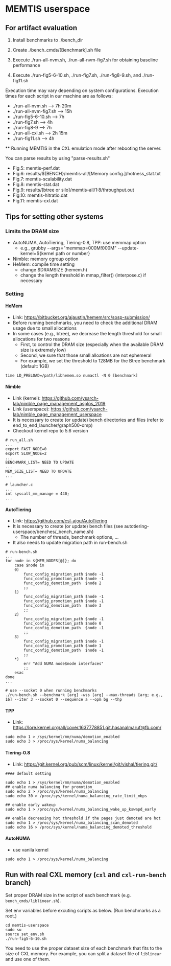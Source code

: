 # MEMTIS userspace

## For artifact evaluation
1) Install benchmarks to ./bench\_dir

2) Create ./bench\_cmds/[Benchmark].sh file

3) Execute ./run-all-nvm.sh, ./run-all-nvm-fig7.sh for obtaining baseline performance

4) Execute ./run-fig5-6-10.sh, ./run-fig7.sh, ./run-fig8-9.sh, and ./run-fig11.sh

Execution time may vary depending on system configurations. Execution times for each script in our machine are as follows:
- ./run-all-nvm.sh --> 7h 20m
- ./run-all-nvm-fig7.sh --> 15h
- ./run-fig5-6-10.sh --> 7h
- ./run-fig7.sh --> 4h
- ./run-fig8-9 --> 7h
- ./run-all-cxl.sh --> 2h 15m
- ./run-fig11.sh --> 4h

** Running MEMTIS in the CXL emulation mode after rebooting the server. 

You can parse results by using "parse-results.sh"
- Fig.5: memtis-perf.dat
- Fig.6: results/${BENCH}/memtis-all/[Memory config.]/hotness\_stat.txt
- Fig.7: memtis-scalability.dat
- Fig.8: memtis-stat.dat
- Fig.9: results/[btree or silo]/memtis-all/1:8/throughput.out 
- Fig.10: memtis-hitratio.dat
- Fig.11: memtis-cxl.dat

## Tips for setting other systems
### Limits the DRAM size
* AutoNUMA, AutoTiering, Tiering-0.8, TPP: use memmap option
    * e.g., grubby --args="memmap=000M\!000M" --update-kernel=${kernel path or number}
* Nimble: memory cgroup option
* HeMem: compile time setting
    * change $DRAMSIZE (hemem.h)
    * change the length threshold in mmap\_filter() (interpose.c) if necessary

### Setting
#### HeMem
* Link: <https://bitbucket.org/ajaustin/hemem/src/sosp-submission/>
* Before running benchmarks, you need to check the additional DRAM usage due to small allocations
* In some cases (e.g., btree), we decrease the length threshold for small allocations for two reasons
    * First, to control the DRAM size (especially when the available DRAM size is extremely low)
    * Second, we sure that those small alloations are not ephemeral
    * For example, we set the threshold to 128MB for the Btree benchmark (default: 1GB)
```
time LD_PRELOAD=/path/libhemem.so numactl -N 0 [benchmark]
```

#### Nimble
* Link (kernel): <https://github.com/ysarch-lab/nimble_page_management_asplos_2019>
* Link (userspace): <https://github.com/ysarch-lab/nimble_page_management_userspace>
* It is necessary to create (or update) bench directories and files (refer to end\_to\_end\_launcher/graph500-omp)
* Checkout kernel repo to 5.6 version
```
# run_all.sh
...
export FAST_NODE=0
export SLOW_NODE=2
...
BENCHMARK_LIST= NEED TO UPDATE
...
MEM_SIZE_LIST= NEED TO UPDATE
...
```
```
# launcher.c
...
int syscall_mm_manage = 440;
...
```

#### AutoTiering
* Link: <https://github.com/csl-ajou/AutoTiering>
* It is necessary to create (or update) bench files (see autotiering-userspace/benches/\_bench\_name.sh)
    * The number of threads, benchmark options, ...
* It also needs to update migration path in run-bench.sh
```
# run-bench.sh
...
for node in ${MEM_NODES[@]}; do
    case $node in
	0)
	    func_config_migration_path $node -1
	    func_config_promotion_path $node -1
	    func_config_demotion_path  $node 2
	    ;;
	1)
	    func_config_migration_path $node -1
	    func_config_promotion_path $node -1
	    func_config_demotion_path  $node 3
	    ;;
	2)
	    func_config_migration_path $node -1
	    func_config_promotion_path $node 0
	    func_config_demotion_path  $node -1
	    ;;
	3)
	    func_config_migration_path $node -1
	    func_config_promotion_path $node 1
	    func_config_demotion_path  $node -1
	    ;;
	*)
	    err "Add NUMA node$node interfaces"
	    ;;
    esac
done
...
```
```
# use --socket 0 when running benchmarks
./run-bench.sh --benchmark [arg] -wss [arg] --max-threads [arg; e.g., 16] --iter 3 --socket 0 --sequence a --opm bg --thp
```

#### TPP
* Link: <https://lore.kernel.org/all/cover.1637778851.git.hasanalmaruf@fb.com/>
```
sudo echo 1 > /sys/kernel/mm/numa/demotion_enabled
sudo echo 3 > /proc/sys/kernel/numa_balancing
```

#### Tiering-0.8
* Link: <https://git.kernel.org/pub/scm/linux/kernel/git/vishal/tiering.git/>
```
#### default setting

sudo echo 1 > /sys/kernel/mm/numa/demotion_enabled
## enable numa balancing for promotion
sudo echo 2 > /proc/sys/kernel/numa_balancing
sudo echo 30 > /proc/sys/kernel/numa_balancing_rate_limit_mbps

## enable early wakeup
sudo echo 1 > /proc/sys/kernel/numa_balancing_wake_up_kswapd_early

## enable decreasing hot threshold if the pages just demoted are hot
sudo echo 1 > /proc/sys/kernel/numa_balancing_scan_demoted
sudo echo 16 > /proc/sys/kernel/numa_balancing_demoted_threshold
```

#### AutoNUMA
* use vanila kernel
```
sudo echo 1 > /proc/sys/kernel/numa_balancing
```

## Run with real CXL memory (`cxl` and `cxl-run-bench` branch)

Set proper DRAM size in the script of each benchmark (e.g. `bench_cmds/liblinear.sh`).

Set env variables before excuting scripts as below. (Run benchmarks as a root.)

```shell
cd memtis-userspace
sudo su
source set_env.sh
./run-fig5-6-10.sh
```

You need to use the proper dataset size of each benchmark that fits to the size of CXL memory. For example, you can split a dataset file of `liblinear` and use one of them.
